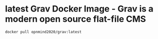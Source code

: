 # latest Grav Docker Image - Grav is a modern open source flat-file CMS

```shell
docker pull opnmind2020/grav:latest
```
